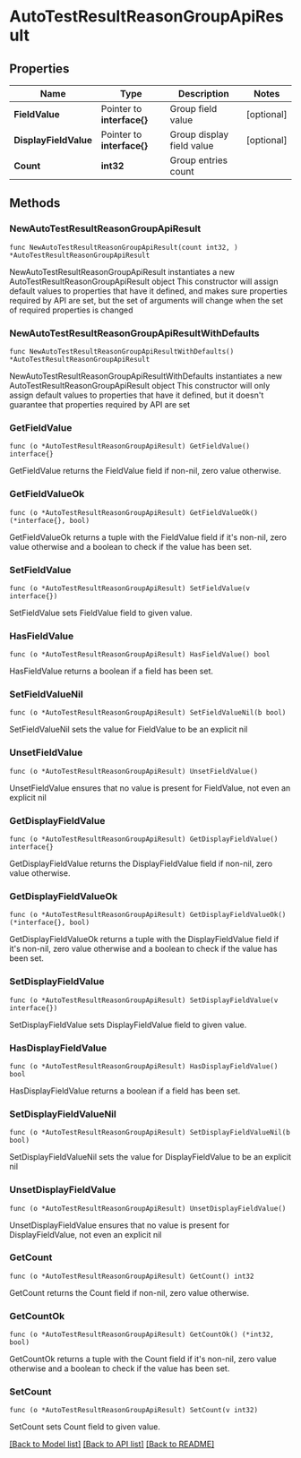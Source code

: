 # AutoTestResultReasonGroupApiResult

## Properties

Name | Type | Description | Notes
------------ | ------------- | ------------- | -------------
**FieldValue** | Pointer to **interface{}** | Group field value | [optional] 
**DisplayFieldValue** | Pointer to **interface{}** | Group display field value | [optional] 
**Count** | **int32** | Group entries count | 

## Methods

### NewAutoTestResultReasonGroupApiResult

`func NewAutoTestResultReasonGroupApiResult(count int32, ) *AutoTestResultReasonGroupApiResult`

NewAutoTestResultReasonGroupApiResult instantiates a new AutoTestResultReasonGroupApiResult object
This constructor will assign default values to properties that have it defined,
and makes sure properties required by API are set, but the set of arguments
will change when the set of required properties is changed

### NewAutoTestResultReasonGroupApiResultWithDefaults

`func NewAutoTestResultReasonGroupApiResultWithDefaults() *AutoTestResultReasonGroupApiResult`

NewAutoTestResultReasonGroupApiResultWithDefaults instantiates a new AutoTestResultReasonGroupApiResult object
This constructor will only assign default values to properties that have it defined,
but it doesn't guarantee that properties required by API are set

### GetFieldValue

`func (o *AutoTestResultReasonGroupApiResult) GetFieldValue() interface{}`

GetFieldValue returns the FieldValue field if non-nil, zero value otherwise.

### GetFieldValueOk

`func (o *AutoTestResultReasonGroupApiResult) GetFieldValueOk() (*interface{}, bool)`

GetFieldValueOk returns a tuple with the FieldValue field if it's non-nil, zero value otherwise
and a boolean to check if the value has been set.

### SetFieldValue

`func (o *AutoTestResultReasonGroupApiResult) SetFieldValue(v interface{})`

SetFieldValue sets FieldValue field to given value.

### HasFieldValue

`func (o *AutoTestResultReasonGroupApiResult) HasFieldValue() bool`

HasFieldValue returns a boolean if a field has been set.

### SetFieldValueNil

`func (o *AutoTestResultReasonGroupApiResult) SetFieldValueNil(b bool)`

 SetFieldValueNil sets the value for FieldValue to be an explicit nil

### UnsetFieldValue
`func (o *AutoTestResultReasonGroupApiResult) UnsetFieldValue()`

UnsetFieldValue ensures that no value is present for FieldValue, not even an explicit nil
### GetDisplayFieldValue

`func (o *AutoTestResultReasonGroupApiResult) GetDisplayFieldValue() interface{}`

GetDisplayFieldValue returns the DisplayFieldValue field if non-nil, zero value otherwise.

### GetDisplayFieldValueOk

`func (o *AutoTestResultReasonGroupApiResult) GetDisplayFieldValueOk() (*interface{}, bool)`

GetDisplayFieldValueOk returns a tuple with the DisplayFieldValue field if it's non-nil, zero value otherwise
and a boolean to check if the value has been set.

### SetDisplayFieldValue

`func (o *AutoTestResultReasonGroupApiResult) SetDisplayFieldValue(v interface{})`

SetDisplayFieldValue sets DisplayFieldValue field to given value.

### HasDisplayFieldValue

`func (o *AutoTestResultReasonGroupApiResult) HasDisplayFieldValue() bool`

HasDisplayFieldValue returns a boolean if a field has been set.

### SetDisplayFieldValueNil

`func (o *AutoTestResultReasonGroupApiResult) SetDisplayFieldValueNil(b bool)`

 SetDisplayFieldValueNil sets the value for DisplayFieldValue to be an explicit nil

### UnsetDisplayFieldValue
`func (o *AutoTestResultReasonGroupApiResult) UnsetDisplayFieldValue()`

UnsetDisplayFieldValue ensures that no value is present for DisplayFieldValue, not even an explicit nil
### GetCount

`func (o *AutoTestResultReasonGroupApiResult) GetCount() int32`

GetCount returns the Count field if non-nil, zero value otherwise.

### GetCountOk

`func (o *AutoTestResultReasonGroupApiResult) GetCountOk() (*int32, bool)`

GetCountOk returns a tuple with the Count field if it's non-nil, zero value otherwise
and a boolean to check if the value has been set.

### SetCount

`func (o *AutoTestResultReasonGroupApiResult) SetCount(v int32)`

SetCount sets Count field to given value.



[[Back to Model list]](../README.md#documentation-for-models) [[Back to API list]](../README.md#documentation-for-api-endpoints) [[Back to README]](../README.md)


